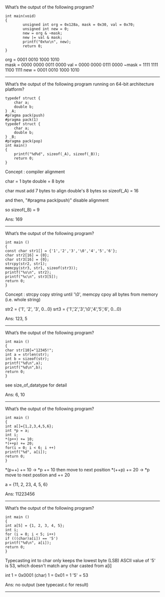 What’s the output of the following program?
```
int main(void)
{
    	unsigned int org = 0x128a, mask = 0x30, val = 0x70;
    	unsigned int new = 0;
    	new = org & ~mask;
    	new |= val & mask;
    	printf("0x%x\n", new);
    	return 0;
}
```

org   = 0001 0010 1000 1010\
mask  = 0000 0000 0011 0000
val   = 0000 0000 0111 0000 
~mask = 1111 1111 1100 1111
new   = 0001 0010 1000 1010

***

What’s the output of the following program running on 64-bit architecture platform?
```
typedef struct {
    char a;
    double b;
} _A;
#pragma pack(push)
#pragma pack(1)
typedef struct {
    char a;
    double b;
} _B;
#pragma pack(pop)
int main()
{
    printf("%d%d", sizeof(_A), sizeof(_B));
    return 0;
}
```

Concept : compiler alignment

char   = 1 byte
double = 8 byte

char must add 7 bytes to align double's 8 bytes
so sizeof(_A) = 16

and then, "#pragma pack(push)" disable alignment

so sizeof(_B) = 9

Ans: 169

***

What’s the output of the following program?
```
int main ()
{
const char str1[] = {'1','2','3','\0','4','5','6'};
char str2[16] = {0};
char str3[16] = {0};
strcpy(str2, str1);
memcpy(str3, str1, sizeof(str3));
printf("%s\n", str2);
printf("%c\n", str3[5]);
return 0;
}
```

Concept : strcpy copy string until '\0', memcpy cpoy all bytes from memory (i.e. whole string)

str2 = {'1', '2', '3', 0...0}
srt3 = {'1','2','3','\0','4','5','6', 0...0}

Ans: 123, 5

***

What’s the output of the following program?
```
int main ()
{
char str[10]="12345!";
int a = strlen(str); 
int b = sizeof(str);
printf("%d\n",a);
printf("%d\n",b);
return 0;
}
```

see size_of_datatype for detail

Ans: 6, 10

***

What’s the output of the following program?
```
int main ()
{
int a[]={1,2,3,4,5,6};
int *p = a; 
int i;
*(p++) += 10; 
*(++p) += 20; 
for(i = 0; i < 6; i ++)
printf("%d", a[i]);
return 0;
}
```

*(p++) += 10 -> *p += 10 then move to next position
*(++p) += 20 -> *p move to next postion and += 20

a = {11, 2, 23, 4, 5, 6}

Ans: 11223456

***

What’s the output of the following program?
```
int main ()
{
int a[5] = {1, 2, 3, 4, 5};
int i;
for (i = 0; i < 5; i++)
if (((char)a[i]) == '5')
printf("%d\n", a[i]);
return 0;
}
```

Typecasting int to char only keeps the lowest byte (LSB)
ASCII value of '5' is 53, which doesn't match any char casted from a[i]

int 1    = 0x0001
(char) 1 = 0x01 = 1
'5'      = 53

Ans: no output (see typecast.c for result)

***